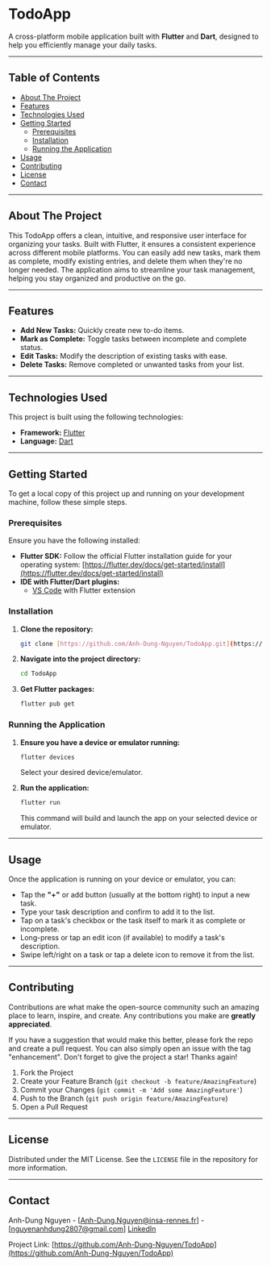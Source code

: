 # TodoApp

A cross-platform mobile application built with **Flutter** and **Dart**, designed to help you efficiently manage your daily tasks.

---

## Table of Contents

-   [About The Project](#about-the-project)
-   [Features](#features)
-   [Technologies Used](#technologies-used)
-   [Getting Started](#getting-started)
    -   [Prerequisites](#prerequisites)
    -   [Installation](#installation)
    -   [Running the Application](#running-the-application)
-   [Usage](#usage)
-   [Contributing](#contributing)
-   [License](#license)
-   [Contact](#contact)

---

## About The Project

This TodoApp offers a clean, intuitive, and responsive user interface for organizing your tasks. Built with Flutter, it ensures a consistent experience across different mobile platforms. You can easily add new tasks, mark them as complete, modify existing entries, and delete them when they're no longer needed. The application aims to streamline your task management, helping you stay organized and productive on the go.

---

## Features

* **Add New Tasks:** Quickly create new to-do items.
* **Mark as Complete:** Toggle tasks between incomplete and complete status.
* **Edit Tasks:** Modify the description of existing tasks with ease.
* **Delete Tasks:** Remove completed or unwanted tasks from your list.

---

## Technologies Used

This project is built using the following technologies:

* **Framework:** [Flutter](https://flutter.dev/)
* **Language:** [Dart](https://dart.dev/)

---

## Getting Started

To get a local copy of this project up and running on your development machine, follow these simple steps.

### Prerequisites

Ensure you have the following installed:

* **Flutter SDK:** Follow the official Flutter installation guide for your operating system: [https://flutter.dev/docs/get-started/install](https://flutter.dev/docs/get-started/install)
* **IDE with Flutter/Dart plugins:**
    * [VS Code](https://code.visualstudio.com/) with Flutter extension

### Installation

1.  **Clone the repository:**
    ```bash
    git clone [https://github.com/Anh-Dung-Nguyen/TodoApp.git](https://github.com/Anh-Dung-Nguyen/TodoApp.git)
    ```
2.  **Navigate into the project directory:**
    ```bash
    cd TodoApp
    ```
3.  **Get Flutter packages:**
    ```bash
    flutter pub get
    ```

### Running the Application

1.  **Ensure you have a device or emulator running:**
    ```bash
    flutter devices
    ```
    Select your desired device/emulator.

2.  **Run the application:**
    ```bash
    flutter run
    ```
    This command will build and launch the app on your selected device or emulator.

---

## Usage

Once the application is running on your device or emulator, you can:

* Tap the **"+"** or add button (usually at the bottom right) to input a new task.
* Type your task description and confirm to add it to the list.
* Tap on a task's checkbox or the task itself to mark it as complete or incomplete.
* Long-press or tap an edit icon (if available) to modify a task's description.
* Swipe left/right on a task or tap a delete icon to remove it from the list.

---

## Contributing

Contributions are what make the open-source community such an amazing place to learn, inspire, and create. Any contributions you make are **greatly appreciated**.

If you have a suggestion that would make this better, please fork the repo and create a pull request. You can also simply open an issue with the tag "enhancement". Don't forget to give the project a star! Thanks again!

1.  Fork the Project
2.  Create your Feature Branch (`git checkout -b feature/AmazingFeature`)
3.  Commit your Changes (`git commit -m 'Add some AmazingFeature'`)
4.  Push to the Branch (`git push origin feature/AmazingFeature`)
5.  Open a Pull Request

---

## License

Distributed under the MIT License. See the `LICENSE` file in the repository for more information.

---

## Contact

Anh-Dung Nguyen - [Anh-Dung.Nguyen@insa-rennes.fr] - [nguyenanhdung2807@gmail.com] [LinkedIn](https://www.linkedin.com/in/anh-dung-nguyen/)

Project Link: [https://github.com/Anh-Dung-Nguyen/TodoApp](https://github.com/Anh-Dung-Nguyen/TodoApp)
